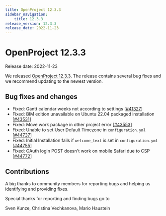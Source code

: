 ```yaml
---
title: OpenProject 12.3.3
sidebar_navigation:
    title: 12.3.3
release_version: 12.3.3
release_date: 2022-11-23
---
```


# OpenProject 12.3.3

Release date: 2022-11-23

We released [OpenProject 12.3.3](https://community.openproject.org/versions/1609).
The release contains several bug fixes and we recommend updating to the newest version.

## Bug fixes and changes

- Fixed: Gantt calendar weeks not according to settings \[[#41327](https://community.openproject.org/wp/41327)\]
- Fixed: BIM edition unavailable on Ubuntu 22.04 packaged installation \[[#43531](https://community.openproject.org/wp/43531)\]
- Fixed: Move work package in other project error \[[#43553](https://community.openproject.org/wp/43553)\]
- Fixed: Unable to set User Default Timezone in `configuration.yml` \[[#44737](https://community.openproject.org/wp/44737)\]
- Fixed: Initial Installation fails if `welcome_text` is set in `configuration.yml` \[[#44755](https://community.openproject.org/wp/44755)\]
- Fixed: OAuth login POST doesn't work on mobile Safari due to CSP \[[#44772](https://community.openproject.org/wp/44772)\]

## Contributions
A big thanks to community members for reporting bugs and helping us identifying and providing fixes.

Special thanks for reporting and finding bugs go to

Sven Kunze, Christina Vechkanova, Mario Haustein
